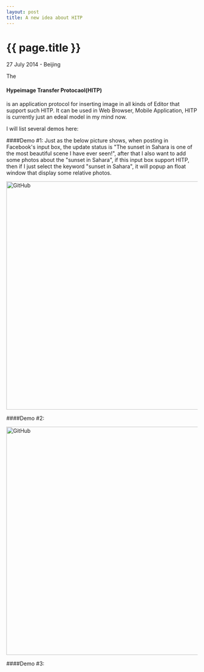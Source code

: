 ```yaml
---
layout: post
title: A new idea about HITP
---
```


{{ page.title }}
================

<p class="meta">27 July 2014 - Beijing</p>

The <h4>Hypeimage Transfer Protocaol(HITP)</h4> is an application protocol for inserting image in all kinds of Editor that support such HITP. It can be used in Web Browser, Mobile Application, HITP is currently just an edeal model in my mind now. 

I will list several demos here:

####Demo #1:
Just as the below picture shows, when posting in Facebook's input box, the update status is "The sunset in Sahara is one of the most beautiful scene I have ever seen!", after that I also want to add some photos about the "sunset in Sahara", if this input box support HITP, then if I just select the keyword "sunset in Sahara", it will popup an float window that display some relative photos.


<img src="http://media-cache-ak0.pinimg.com/736x/71/b4/d4/71b4d457a55acf61825c228901f37002.jpg" alt="GitHub" title="GitHub,Social Coding" width="600" />

####Demo #2:

<img src="http://media-cache-ak0.pinimg.com/originals/1c/00/e1/1c00e135debf4710c88986557c8134ac.jpg" alt="GitHub" title="GitHub,Social Coding" width="600" />

####Demo #3:








